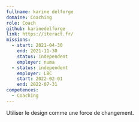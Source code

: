```yaml
---
fullname: karine delforge
domaine: Coaching
role: Coach
github: karinedelforge
link: https://iteract.fr/
missions:
  - start: 2021-04-30
    end: 2021-11-30
    status: independent
    employer: numa
  - status: independent
    employer: LBC
    start: 2022-02-01
    end: 2022-07-31
competences:
  - Coaching
---
```

Utiliser le design comme une force de changement.